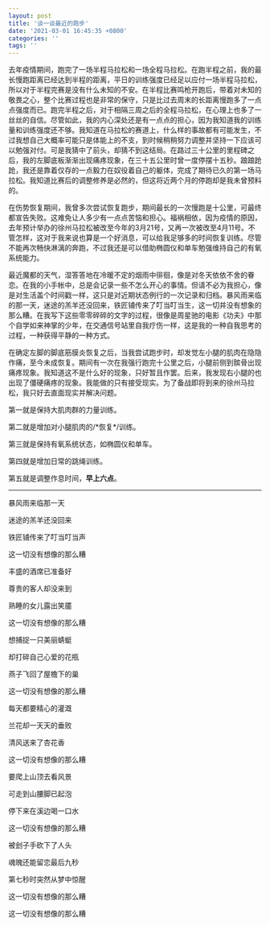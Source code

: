 ```yaml
---
layout: post
title: '谈一谈最近的跑步'
date: '2021-03-01 16:45:35 +0800'
categories: ''
tags: ''
---
```


去年疫情期间，跑完了一场半程马拉松和一场全程马拉松。在跑半程之前，我的最长慢跑距离已经达到半程的距离，平日的训练强度已经足以应付一场半程马拉松，所以对于半程完赛是没有什么未知的不安。在半程比赛鸣枪开跑后，带着对未知的敬畏之心，整个比赛过程也是非常的保守，只是比过去周末的长距离慢跑多了一点点强度而已。跑完半程之后，对于相隔三周之后的全程马拉松，在心理上也多了一丝丝的自信。尽管如此，我的内心深处还是有一点点的担心，因为我知道我的训练量和训练强度还不够。我知道在马拉松的赛道上，什么样的事故都有可能发生，不过我想自己大概率可能只是体能上的不支，到时候稍稍努力调整并坚持一下应该可以勉强对付。可是我猜中了前头，却猜不到这结局。在路过三十公里的里程碑之后，我的左脚底板渐渐出现痛疼现象，在三十五公里时曾一度停摆十五秒。踉踉跄跄，我还是靠着仅存的一点毅力在奴役着自己的躯体，完成了期待已久的第一场马拉松。我知道比赛后的调整修养是必然的，但这将近两个月的停跑却是我未曾预料的。

在伤势恢复期间，我曾多次尝试恢复跑步，期间最长的一次慢跑是十公里，可最终都宣告失败。这难免让人多少有一点点苦恼和担心。福祸相依，因为疫情的原因，去年预计举办的徐州马拉松被改至今年的3月21号，又再一次被改至4月11号。不管怎样，这对于我来说也算是一个好消息，可以给我足够多的时间恢复训练。尽管不能再次畅快淋漓的奔跑，不过我还是可以借助椭圆仪和单车勉强维持自己的有氧系统能力。

最近魔都的天气，湿答答地在冷暖不定的烟雨中徘徊，像是对冬天依依不舍的眷恋。在我的小手帐中，总是会记录一些不怎么开心的事情。但请不必为我担心，像是对生活盖个时间戳一样，这只是对近期状态例行的一次记录和归档。暴风雨来临的那一天，迷途的羔羊还没回来，铁匠铺传来了叮当叮当生，这一切并没有想象的那么糟。在我写下这些零零碎碎的文字的过程，很像是周星驰的电影《功夫》中那个自学如来神掌的少年，在交通信号站里自我疗伤一样，这是我的一种自我思考的过程，一种获得平静的一种方式。

在确定左脚的脚底筋膜炎恢复之后，当我尝试跑步时，却发觉左小腿的肌肉在隐隐作痛，至今未成恢复。期间有一次在我强行跑完十公里之后，小腿前侧到髌骨出现痛疼现象。我知道这不是什么好的现象，只好暂且作罢。后来，我发现右小腿的也出现了僵硬痛疼的现象。我能做的只有接受现实。为了备战即将到来的徐州马拉松，我只好去直面现实并解决问题。

第一就是保持大肌肉群的力量训练。

第二就是增加对小腿肌肉的/\*恢复\*/训练。

第三就是保持有氧系统状态，如椭圆仪和单车。

第四就是增加日常的跳绳训练。

第五就是调整作息时间，**早上六点**。

- - -

暴风雨来临那一天

迷途的羔羊还没回来

铁匠铺传来了叮当叮当声

这一切没有想像的那么糟

丰盛的酒席已准备好

尊贵的客人却没来到

熟睡的女儿露出笑靥

这一切没有想像的那么糟

想捕捉一只美丽蜻蜓

却打碎自己心爱的花瓶

燕子飞回了屋檐下的巢

这一切没有想像的那么糟

每天都要精心的灌溉

兰花却一天天的垂败

清风送来了杏花香

这一切没有想像的那么糟

要爬上山顶去看风景

可走到山腰脚已起泡

停下来在溪边喝一口水

这一切没有想像的那么糟

被刽子手砍下了人头

魂魄还能留恋最后九秒

第七秒时突然从梦中惊醒

这一切没有想像的那么糟

这一切没有想像的那么糟
